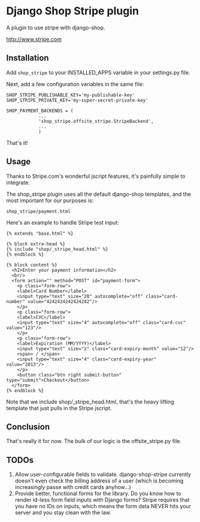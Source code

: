 Django Shop Stripe plugin
============================

A plugin to use stripe with django-shop.

http://www.stripe.com

Installation
--------------

Add `shop_stripe` to your INSTALLED_APPS variable in your settings.py file.

Next, add a few configuration variables in the same file:

    SHOP_STRIPE_PUBLISHABLE_KEY='my-publishable-key'
    SHOP_STRIPE_PRIVATE_KEY='my-super-secret-private-key'
    
    SHOP_PAYMENT_BACKENDS = (
                ...
                'shop_stripe.offsite_stripe.StripeBackend',
                ...
                )

That's it!

Usage
-------

Thanks to Stripe.com's wonderful jscript features, it's painfully simple to integrate.

The shop_stripe plugin uses all the default django-shop templates, and the most important for our purposes is:

    shop_stripe/payment.html

Here's an example to handle Stripe test input:

    {% extends "base.html" %}
    
    {% block extra-head %}
    {% include "shop/_stripe_head.html" %}
    {% endblock %}
    
    {% block content %}
      <h2>Enter your payment information</h2>
      <br/>
      <form action="" method="POST" id="payment-form">
        <p class="form-row">
        <label>Card Number</label>
        <input type="text" size="20" autocomplete="off" class="card-number" value="4242424242424242"/>
        </p>
        <p class="form-row">
        <label>CVC</label>
        <input type="text" size="4" autocomplete="off" class="card-cvc" value="123"/>
        </p>
        <p class="form-row">
        <label>Expiration (MM/YYYY)</label>
        <input type="text" size="2" class="card-expiry-month" value="12"/>
        <span> / </span>
        <input type="text" size="4" class="card-expiry-year" value="2013"/>
        </p>
        <button class="btn right submit-button" type="submit">Checkout</button>
      </form>
    {% endblock %}

Note that we include shop/_stripe_head.html, that's the heavy lifting template that just pulls in the Stripe jscript.

Conclusion
-----------

That's really it for now. The bulk of our logic is the offsite_stripe.py file. 

TODOs
------

1. Allow user-configurable fields to validate. django-shop-stripe currently doesn't even check the billing address of a user (which is becoming increasingly passe with credit cards anyhow...)
2. Provide better, functional forms for the library. Do you know how to render id-less form field inputs with Django forms? Stripe requires that you have no IDs on inputs, which means the form data NEVER hits your server and you stay clean with the law.

